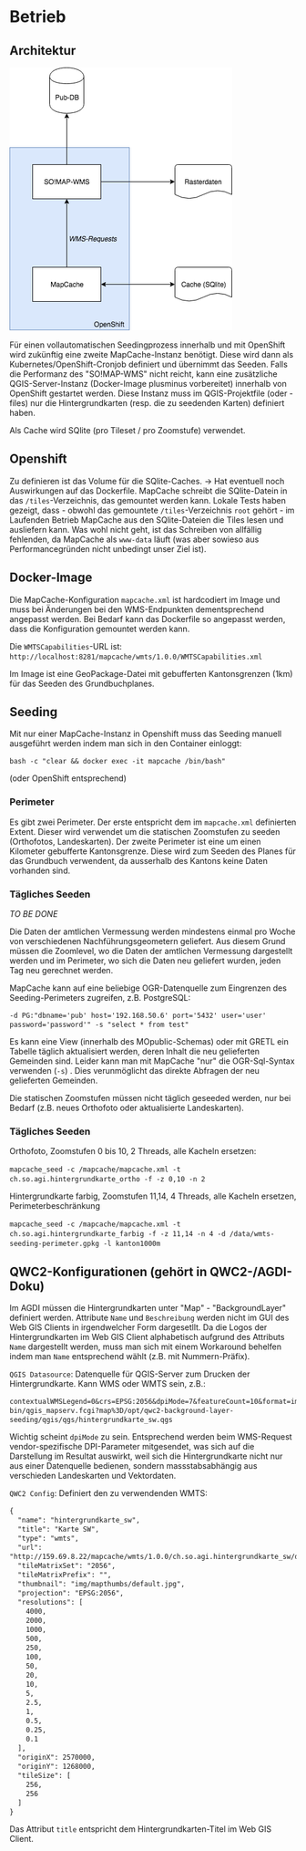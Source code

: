 # Betrieb

## Architektur
![MapCache](https://github.com/edigonzales/docker-mapcache/blob/master/docs/mapcache-architektur.png)

Für einen vollautomatischen Seedingprozess innerhalb und mit OpenShift wird zukünftig eine zweite MapCache-Instanz benötigt. Diese wird dann als Kubernetes/OpenShift-Cronjob definiert und übernimmt das Seeden. Falls die Performanz des "SO!MAP-WMS" nicht reicht, kann eine zusätzliche QGIS-Server-Instanz (Docker-Image plusminus vorbereitet) innerhalb von OpenShift gestartet werden. Diese Instanz muss im QGIS-Projektfile (oder -files) nur die Hintergrundkarten (resp. die zu seedenden Karten) definiert haben.

Als Cache wird SQlite (pro Tileset / pro Zoomstufe) verwendet.

## Openshift
Zu definieren ist das Volume für die SQlite-Caches. -> Hat eventuell noch Auswirkungen auf das Dockerfile. MapCache schreibt die SQlite-Datein in das `/tiles`-Verzeichnis, das gemountet werden kann. Lokale Tests haben gezeigt, dass - obwohl das gemountete `/tiles`-Verzeichnis `root` gehört - im Laufenden Betrieb MapCache aus den SQlite-Dateien die Tiles lesen und ausliefern kann. Was wohl nicht geht, ist das Schreiben von allfällig fehlenden, da MapCache als `www-data` läuft (was aber sowieso aus Performancegründen nicht unbedingt unser Ziel ist).

## Docker-Image
Die MapCache-Konfiguration `mapcache.xml` ist hardcodiert im Image und muss bei Änderungen bei den WMS-Endpunkten dementsprechend angepasst werden. Bei Bedarf kann das Dockerfile so angepasst werden, dass die Konfiguration gemountet werden kann.

Die `WMTSCapabilities`-URL ist: `http://localhost:8281/mapcache/wmts/1.0.0/WMTSCapabilities.xml`

Im Image ist eine GeoPackage-Datei mit gebufferten Kantonsgrenzen (1km) für das Seeden des Grundbuchplanes.

## Seeding
Mit nur einer MapCache-Instanz in Openshift muss das Seeding manuell ausgeführt werden indem man sich in den Container einloggt:

```
bash -c "clear && docker exec -it mapcache /bin/bash"
```

(oder OpenShift entsprechend)

### Perimeter
Es gibt zwei Perimeter. Der erste entspricht dem im `mapcache.xml` definierten Extent. Dieser wird verwendet um die statischen Zoomstufen zu seeden (Orthofotos, Landeskarten). Der zweite Perimeter ist eine um einen Kilometer gebufferte Kantonsgrenze. Diese wird zum Seeden des Planes für das Grundbuch verwendent, da ausserhalb des Kantons keine Daten vorhanden sind.

### Tägliches Seeden

*TO BE DONE*

Die Daten der amtlichen Vermessung werden mindestens einmal pro Woche von verschiedenen Nachführungsgeometern geliefert. Aus diesem Grund müssen die Zoomlevel, wo die Daten der amtlichen Vermessung dargestellt werden und im Perimeter, wo sich die Daten neu geliefert wurden, jeden Tag neu gerechnet werden.

MapCache kann auf eine beliebige OGR-Datenquelle zum Eingrenzen des Seeding-Perimeters zugreifen, z.B. PostgreSQL:


```
-d PG:"dbname='pub' host='192.168.50.6' port='5432' user='user' password='password'" -s "select * from test" 
``` 

Es kann eine View (innerhalb des MOpublic-Schemas) oder mit GRETL ein Tabelle täglich aktualisiert werden, deren Inhalt die neu gelieferten Gemeinden sind. Leider kann man mit MapCache "nur" die OGR-Sql-Syntax verwenden (`-s`) . Dies verunmöglicht das direkte Abfragen der neu gelieferten Gemeinden. 

Die statischen Zoomstufen müssen nicht täglich geseeded werden, nur bei Bedarf (z.B. neues Orthofoto oder aktualisierte Landeskarten).

### Tägliches Seeden

Orthofoto, Zoomstufen 0 bis 10, 2 Threads, alle Kacheln ersetzen:

`mapcache_seed -c /mapcache/mapcache.xml -t ch.so.agi.hintergrundkarte_ortho -f -z 0,10 -n 2`

Hintergrundkarte farbig, Zoomstufen 11,14, 4 Threads, alle Kacheln ersetzen, Perimeterbeschränkung

`mapcache_seed -c /mapcache/mapcache.xml -t ch.so.agi.hintergrundkarte_farbig -f -z 11,14 -n 4 -d /data/wmts-seeding-perimeter.gpkg -l kanton1000m`

## QWC2-Konfigurationen (gehört in QWC2-/AGDI-Doku)

Im AGDI müssen die Hintergrundkarten unter "Map" - "BackgroundLayer" definiert werden. Attribute `Name` und `Beschreibung` werden nicht im GUI des Web GIS Clients in irgendwelcher Form dargesetllt. Da die Logos der Hintergrundkarten im Web GIS Client alphabetisch aufgrund des Attributs `Name` dargestellt werden, muss man sich mit einem Workaround behelfen indem man `Name` entsprechend wählt (z.B. mit Nummern-Präfix).

`QGIS Datasource`: Datenquelle für QGIS-Server zum Drucken der Hintergrundkarte. Kann WMS oder WMTS sein, z.B.:

```
contextualWMSLegend=0&crs=EPSG:2056&dpiMode=7&featureCount=10&format=image/png&layers=hintergrundkarte_sw&styles=&url=http://159.69.8.22/cgi-bin/qgis_mapserv.fcgi?map%3D/opt/qwc2-background-layer-seeding/qgis/qgs/hintergrundkarte_sw.qgs
```

Wichtig scheint `dpiMode` zu sein. Entsprechend werden beim WMS-Request vendor-spezifische DPI-Parameter mitgesendet, was sich auf die Darstellung im Resultat auswirkt, weil sich die Hintergrundkarte nicht nur aus einer Datenquelle bedienen, sondern massstabsabhängig aus verschieden Landeskarten und Vektordaten.

`QWC2 Config`: Definiert den zu verwendenden WMTS:

```
{
  "name": "hintergrundkarte_sw",
  "title": "Karte SW",
  "type": "wmts",
  "url": "http://159.69.8.22/mapcache/wmts/1.0.0/ch.so.agi.hintergrundkarte_sw/default/{TileMatrixSet}/{TileMatrix}/{TileRow}/{TileCol}.png",
  "tileMatrixSet": "2056",
  "tileMatrixPrefix": "",
  "thumbnail": "img/mapthumbs/default.jpg",
  "projection": "EPSG:2056",
  "resolutions": [
    4000,
    2000,
    1000,
    500,
    250,
    100,
    50,
    20,
    10,
    5,
    2.5,
    1,
    0.5,
    0.25,
    0.1
  ],
  "originX": 2570000,
  "originY": 1268000,
  "tileSize": [
    256,
    256
  ]
}
```

Das Attribut `title` entspricht dem Hintergrundkarten-Titel im Web GIS Client.